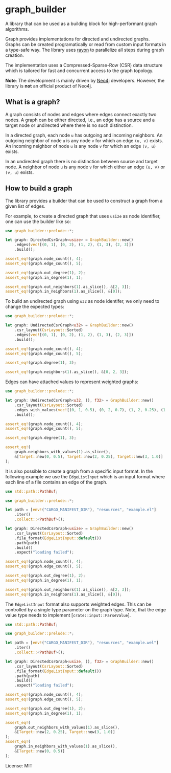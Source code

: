 # graph_builder

A library that can be used as a building block for high-performant graph
algorithms.

Graph provides implementations for directed and undirected graphs. Graphs
can be created programatically or read from custom input formats in a
type-safe way. The library uses [rayon](https://github.com/rayon-rs/rayon)
to parallelize all steps during graph creation.

The implementation uses a Compressed-Sparse-Row (CSR) data structure which
is tailored for fast and concurrent access to the graph topology.

**Note**: The development is mainly driven by
[Neo4j](https://github.com/neo4j/neo4j) developers. However, the library is
__not__ an official product of Neo4j.

## What is a graph?

A graph consists of nodes and edges where edges connect exactly two nodes. A
graph can be either directed, i.e., an edge has a source and a target node
or undirected where there is no such distinction.

In a directed graph, each node `u` has outgoing and incoming neighbors. An
outgoing neighbor of node `u` is any node `v` for which an edge `(u, v)`
exists. An incoming neighbor of node `u` is any node `v` for which an edge
`(v, u)` exists.

In an undirected graph there is no distinction between source and target
node. A neighbor of node `u` is any node `v` for which either an edge `(u,
v)` or `(v, u)` exists.

## How to build a graph

The library provides a builder that can be used to construct a graph from a
given list of edges.

For example, to create a directed graph that uses `usize` as node
identifier, one can use the builder like so:

```rust
use graph_builder::prelude::*;

let graph: DirectedCsrGraph<usize> = GraphBuilder::new()
    .edges(vec![(0, 1), (0, 2), (1, 2), (1, 3), (2, 3)])
    .build();

assert_eq!(graph.node_count(), 4);
assert_eq!(graph.edge_count(), 5);

assert_eq!(graph.out_degree(1), 2);
assert_eq!(graph.in_degree(1), 1);

assert_eq!(graph.out_neighbors(1).as_slice(), &[2, 3]);
assert_eq!(graph.in_neighbors(1).as_slice(), &[0]);
```

To build an undirected graph using `u32` as node identifer, we only need to
change the expected types:

```rust
use graph_builder::prelude::*;

let graph: UndirectedCsrGraph<u32> = GraphBuilder::new()
    .csr_layout(CsrLayout::Sorted)
    .edges(vec![(0, 1), (0, 2), (1, 2), (1, 3), (2, 3)])
    .build();

assert_eq!(graph.node_count(), 4);
assert_eq!(graph.edge_count(), 5);

assert_eq!(graph.degree(1), 3);

assert_eq!(graph.neighbors(1).as_slice(), &[0, 2, 3]);
```

Edges can have attached values to represent weighted graphs:

```rust
use graph_builder::prelude::*;

let graph: UndirectedCsrGraph<u32, (), f32> = GraphBuilder::new()
    .csr_layout(CsrLayout::Sorted)
    .edges_with_values(vec![(0, 1, 0.5), (0, 2, 0.7), (1, 2, 0.25), (1, 3, 1.0), (2, 3, 0.33)])
    .build();

assert_eq!(graph.node_count(), 4);
assert_eq!(graph.edge_count(), 5);

assert_eq!(graph.degree(1), 3);

assert_eq!(
    graph.neighbors_with_values(1).as_slice(),
    &[Target::new(0, 0.5), Target::new(2, 0.25), Target::new(3, 1.0)]
);
```

It is also possible to create a graph from a specific input format. In the
following example we use the `EdgeListInput` which is an input format where
each line of a file contains an edge of the graph.

```rust
use std::path::PathBuf;

use graph_builder::prelude::*;

let path = [env!("CARGO_MANIFEST_DIR"), "resources", "example.el"]
    .iter()
    .collect::<PathBuf>();

let graph: DirectedCsrGraph<usize> = GraphBuilder::new()
    .csr_layout(CsrLayout::Sorted)
    .file_format(EdgeListInput::default())
    .path(path)
    .build()
    .expect("loading failed");

assert_eq!(graph.node_count(), 4);
assert_eq!(graph.edge_count(), 5);

assert_eq!(graph.out_degree(1), 2);
assert_eq!(graph.in_degree(1), 1);

assert_eq!(graph.out_neighbors(1).as_slice(), &[2, 3]);
assert_eq!(graph.in_neighbors(1).as_slice(), &[0]);
```

The `EdgeListInput` format also supports weighted edges. This can be
controlled by a single type parameter on the graph type. Note, that the edge
value type needs to implement [`crate::input::ParseValue`].

```rust
use std::path::PathBuf;

use graph_builder::prelude::*;

let path = [env!("CARGO_MANIFEST_DIR"), "resources", "example.wel"]
    .iter()
    .collect::<PathBuf>();

let graph: DirectedCsrGraph<usize, (), f32> = GraphBuilder::new()
    .csr_layout(CsrLayout::Sorted)
    .file_format(EdgeListInput::default())
    .path(path)
    .build()
    .expect("loading failed");

assert_eq!(graph.node_count(), 4);
assert_eq!(graph.edge_count(), 5);

assert_eq!(graph.out_degree(1), 2);
assert_eq!(graph.in_degree(1), 1);

assert_eq!(
    graph.out_neighbors_with_values(1).as_slice(),
    &[Target::new(2, 0.25), Target::new(3, 1.0)]
);
assert_eq!(
    graph.in_neighbors_with_values(1).as_slice(),
    &[Target::new(0, 0.5)]
);
```

License: MIT
